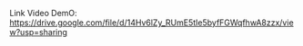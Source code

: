 Link Video DemO:
https://drive.google.com/file/d/14Hv6lZy_RUmE5tIe5byfFGWqfhwA8zzx/view?usp=sharing
